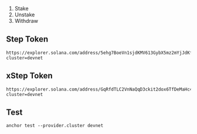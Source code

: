 1. Stake
2. Unstake
3. Withdraw

## Step Token

```
https://explorer.solana.com/address/5ehg7BoeVn1sjdKMV613GybX5mz2mYjJdKfZWrpz3CHb?cluster=devnet
```
## xStep Token
```
https://explorer.solana.com/address/GqRfdTLC2VnNaQqD3ckit2dox6TfDeMaHc4MM9F5mJAF?cluster=devnet
```

## Test

```
anchor test --provider.cluster devnet
```